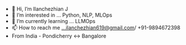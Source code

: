 - 👋 Hi, I’m Ilanchezhian J
- 👀 I’m interested in ... Python, NLP, MLOps
- 🌱 I’m currently learning ...  LLMOps
- 📫 How to reach me ...ilanchezhian619@gmail.com/ +91-9894672398
- From India - Pondicherry <-> Bangalore

<!---
ilanj/ilanj is a ✨ special ✨ repository because its `README.md` (this file) appears on your GitHub profile.
You can click the Preview link to take a look at your changes.
--->
